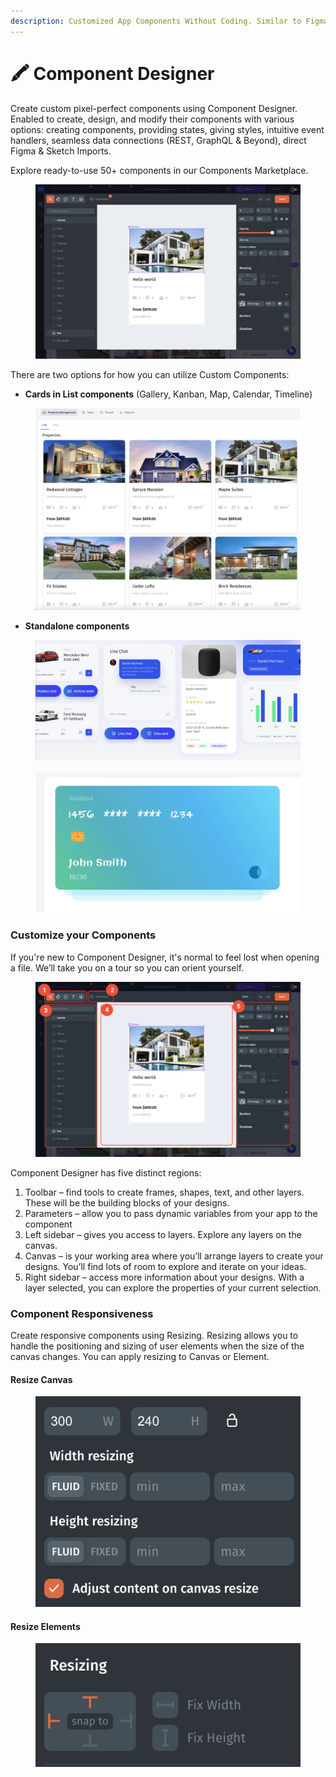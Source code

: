 ```yaml
---
description: Customized App Components Without Coding. Similar to Figma
---
```


# 🖍 Component Designer

Create custom pixel-perfect components using Component Designer. Enabled to create, design, and modify their components with various options: creating components, providing states, giving styles, intuitive event handlers, seamless data connections (REST, GraphQL & Beyond), direct Figma & Sketch Imports.

Explore ready-to-use 50+ components in our Components Marketplace.

<figure><img src=".gitbook/assets/component_img (1).jpg" alt=""><figcaption></figcaption></figure>

There are two options for how you can utilize Custom Components:

* **Cards in List components** (Gallery, Kanban, Map, Calendar, Timeline)

<figure><img src=".gitbook/assets/image.png" alt=""><figcaption></figcaption></figure>

* **Standalone components**

<figure><img src=".gitbook/assets/image (2).png" alt=""><figcaption></figcaption></figure>

<figure><img src=".gitbook/assets/image (1).png" alt=""><figcaption></figcaption></figure>

### Customize your Components

If you're new to Component Designer, it's normal to feel lost when opening a file. We’ll take you on a tour so you can orient yourself.

<figure><img src=".gitbook/assets/Group 8 (1).jpg" alt=""><figcaption></figcaption></figure>

Component Designer has five distinct regions:&#x20;

1. Toolbar – find tools to create frames, shapes, text, and other layers. These will be the building blocks of your designs.
2. Parameters – allow you to pass dynamic variables from your app to the component
3. Left sidebar – gives you access to layers. Explore any layers on the canvas.
4. Canvas – is your working area where you’ll arrange layers to create your designs. You’ll find lots of room to explore and iterate on your ideas.
5. Right sidebar – access more information about your designs. With a layer selected, you can explore the properties of your current selection.





### Component Responsiveness

Create responsive components using Resizing. Resizing allows you to handle the positioning and sizing of user elements when the size of the canvas changes. You can apply resizing to Canvas or Element.

#### Resize Canvas

<figure><img src=".gitbook/assets/image (888).png" alt=""><figcaption></figcaption></figure>

#### Resize Elements

<figure><img src=".gitbook/assets/image (886).png" alt=""><figcaption></figcaption></figure>



